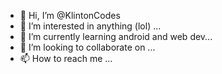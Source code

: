 - 👋 Hi, I’m @KlintonCodes
- 👀 I’m interested in anything (lol) ...
- 🌱 I’m currently learning android and web dev...
- 💞️ I’m looking to collaborate on ...
- 📫 How to reach me ...

<!---
KlintonCodes/KlintonCodes is a ✨ special ✨ repository because its `README.md` (this file) appears on your GitHub profile.
You can click the Preview link to take a look at your changes.
--->
